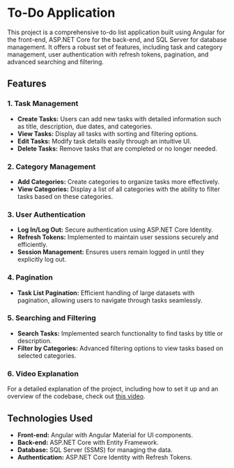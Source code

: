 # To-Do Application

This project is a comprehensive to-do list application built using Angular for the front-end, ASP.NET Core for the back-end, and SQL Server for database management. It offers a robust set of features, including task and category management, user authentication with refresh tokens, pagination, and advanced searching and filtering. 

## Features

### 1. Task Management
- **Create Tasks:** Users can add new tasks with detailed information such as title, description, due dates, and categories.
- **View Tasks:** Display all tasks with sorting and filtering options.
- **Edit Tasks:** Modify task details easily through an intuitive UI.
- **Delete Tasks:** Remove tasks that are completed or no longer needed.

### 2. Category Management
- **Add Categories:** Create categories to organize tasks more effectively.
- **View Categories:** Display a list of all categories with the ability to filter tasks based on these categories.

### 3. User Authentication
- **Log In/Log Out:** Secure authentication using ASP.NET Core Identity.
- **Refresh Tokens:** Implemented to maintain user sessions securely and efficiently.
- **Session Management:** Ensures users remain logged in until they explicitly log out.

### 4. Pagination
- **Task List Pagination:** Efficient handling of large datasets with pagination, allowing users to navigate through tasks seamlessly.

### 5. Searching and Filtering
- **Search Tasks:** Implemented search functionality to find tasks by title or description.
- **Filter by Categories:** Advanced filtering options to view tasks based on selected categories.

### 6. Video Explanation
For a detailed explanation of the project, including how to set it up and an overview of the codebase, check out [this video](https://example.com/video-link).

## Technologies Used

- **Front-end:** Angular with Angular Material for UI components.
- **Back-end:** ASP.NET Core with Entity Framework.
- **Database:** SQL Server (SSMS) for managing the data.
- **Authentication:** ASP.NET Core Identity with Refresh Tokens.

